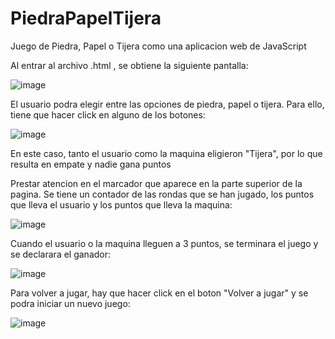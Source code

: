 # PiedraPapelTijera
Juego de Piedra, Papel o Tijera como una aplicacion web de JavaScript

Al entrar al archivo .html , se obtiene la siguiente pantalla:

![image](https://user-images.githubusercontent.com/107152796/214112352-e61d8ffb-82b5-42f9-8ce9-94af49f11d19.png)

El usuario podra elegir entre las opciones de piedra, papel o tijera. Para ello, tiene que hacer click en alguno de los botones:

![image](https://user-images.githubusercontent.com/107152796/214336431-c60d3985-686c-4e5b-b988-64750f711d25.png)

En este caso, tanto el usuario como la maquina eligieron "Tijera", por lo que resulta en empate y nadie gana puntos

Prestar atencion en el marcador que aparece en la parte superior de la pagina. Se tiene un contador de las rondas que se han jugado,
los puntos que lleva el usuario y los puntos que lleva la maquina:

![image](https://user-images.githubusercontent.com/107152796/214336593-bbd2b0f8-afbd-45b2-9608-24ce8cd5be8d.png)

Cuando el usuario o la maquina lleguen a 3 puntos, se terminara el juego y se declarara el ganador:

![image](https://user-images.githubusercontent.com/107152796/214336751-f5e6604b-4d2a-4114-9b8e-3ced0338b45b.png)

Para volver a jugar, hay que hacer click en el boton "Volver a jugar" y se podra iniciar un nuevo juego:

![image](https://user-images.githubusercontent.com/107152796/214112921-55ae6df1-d726-45d0-b470-d59f0c7ef0ca.png)
